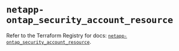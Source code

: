 # `netapp-ontap_security_account_resource`

Refer to the Terraform Registry for docs: [`netapp-ontap_security_account_resource`](https://registry.terraform.io/providers/netapp/netapp-ontap/2.3.0/docs/resources/security_account_resource).
